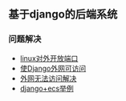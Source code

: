 ## 基于django的后端系统


### 问题解决
- [linux对外开放端口](http://www.cnblogs.com/blog-yuesheng521/p/7198829.html)
- [使Django外网可访问](https://blog.csdn.net/luojie140/article/details/76708797)
- [外网无法访问解决](https://www.cnblogs.com/sunjor/p/4887961.html)
- [django+ecs举例](https://blog.csdn.net/dieson1027/article/details/78750794)
